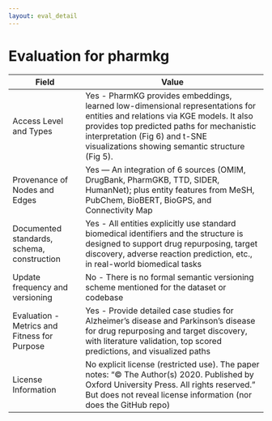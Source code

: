 ```yaml
---
layout: eval_detail
---
```


# Evaluation for pharmkg

| Field | Value |
|---|---|
| Access Level and Types | Yes - PharmKG provides embeddings, learned low-dimensional representations for entities and relations via KGE models. It also provides top predicted paths for mechanistic interpretation (Fig 6) and t-SNE visualizations showing semantic structure (Fig 5). |
| Provenance of Nodes and Edges | Yes — An integration of 6 sources (OMIM, DrugBank, PharmGKB, TTD, SIDER, HumanNet); plus entity features from MeSH, PubChem, BioBERT, BioGPS, and Connectivity Map |
| Documented standards, schema, construction | Yes - All entities explicitly use standard biomedical identifiers and the structure is designed to support drug repurposing, target discovery, adverse reaction prediction, etc., in real-world biomedical tasks |
| Update frequency and versioning | No - There is no formal semantic versioning scheme mentioned for the dataset or codebase |
| Evaluation - Metrics and Fitness for Purpose | Yes - Provide detailed case studies for Alzheimer’s disease and Parkinson’s disease for drug repurposing and target discovery, with literature validation, top scored predictions, and visualized paths |
| License Information | No explicit license (restricted use). The paper notes: “© The Author(s) 2020. Published by Oxford University Press. All rights reserved.” But does not reveal license information (nor does the GitHub repo) |

